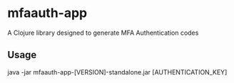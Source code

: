 # mfaauth-app

A Clojure library designed to generate MFA Authentication codes

## Usage

java -jar mfaauth-app-[VERSION]-standalone.jar [AUTHENTICATION_KEY]



